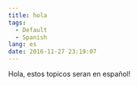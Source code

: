 ```yaml
---
title: hola
tags:
  - Default
  - Spanish
lang: es
date: 2016-11-27 23:19:07
---
```


Hola, estos topicos seran en español!